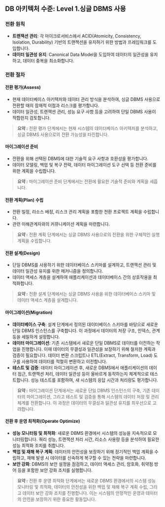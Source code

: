 ## DB 아키텍처 수준: Level 1.싱글 DBMS 사용

### 전환 원칙
- **트랜잭션 관리**: 각 마이크로서비스에서 ACID(Atomicity, Consistency, Isolation, Durability) 기반의 트랜잭션을 유지하기 위한 방법과 프레임워크를 도입합니다.
- **데이터 일관성 유지**: Canonical Data Model을 도입하여 데이터의 일관성을 유지하고, 데이터 중복을 최소화합니다.

### 전환 절차
#### 전환 평가(Assess)
- 현재 데이터베이스 아키텍처와 데이터 관리 방식을 분석하여, 싱글 DBMS 사용으로 전환할 때의 잠재적 이점과 리스크를 평가합니다.
- 데이터 일관성, 트랜잭션 관리, 성능 요구 사항 등을 고려하여 단일 DBMS 사용이 적합한지 검토합니다.

> **요약 :** 전환 평가 단계에서는 현재 시스템의 데이터베이스 아키텍처를 분석하고, 싱글 DBMS 사용으로의 전환 가능성을 타진합니다.

#### 마이그레이션 준비
- 전환을 위해 선택된 DBMS에 대한 기술적 요구 사항과 호환성을 평가합니다.
- 데이터 모델링, 백업 및 복구 전략, 데이터 마이그레이션 도구 선택 등 전환 준비를 위한 계획을 수립합니다.

> **요약 :** 마이그레이션 준비 단계에서는 전환에 필요한 기술적 준비와 계획을 세웁니다.

#### 전환 계획(Plan) 수립
- 전환 일정, 리소스 배정, 리스크 관리 계획을 포함한 전환 프로젝트 계획을 수립합니다.
- 관련 이해관계자와의 커뮤니케이션 계획을 마련합니다.

> **요약 :** 전환 계획 단계에서는 싱글 DBMS 사용으로의 전환을 위한 구체적인 실행 계획을 수립합니다.

#### 전환 설계(Design)
- 단일 DBMS를 사용하기 위한 데이터베이스 스키마를 설계하고, 트랜잭션 관리 및 데이터 일관성 유지를 위한 메커니즘을 정의합니다.
- 데이터 액세스 계층을 설계하여 애플리케이션과 데이터베이스 간의 상호작용을 최적화합니다.

> **요약 :** 전환 설계 단계에서는 싱글 DBMS 사용을 위한 데이터베이스 스키마 및 데이터 액세스 계층을 설계합니다.

#### 마이그레이션(Migration)
- **데이터베이스 구축**: 설계 단계에서 정의된 데이터베이스 스키마를 바탕으로 새로운 단일 DBMS 인스턴스를 구축합니다. 이 과정에서 데이터의 저장 구조, 인덱스, 관계 등을 세밀하게 설정합니다.
- **데이터 마이그레이션**: 기존 시스템에서 새로운 단일 DBMS로 데이터를 이전하는 작업을 진행합니다. 이때 데이터의 무결성과 일관성을 보장하기 위해 철저한 계획과 검증이 필요합니다. 데이터 변환 스크립트나 ETL(Extract, Transform, Load) 도구를 사용하여 데이터를 적절히 변환하고 이전합니다.
- **테스트 및 검증**: 데이터 마이그레이션 후, 새로운 DBMS에서 애플리케이션의 데이터 접근, 트랜잭션 처리, 데이터 일관성 등이 올바르게 동작하는지 체계적으로 테스트합니다. 성능 테스트를 포함하여, 새 시스템의 응답 시간과 처리량도 평가합니다.

> **요약 :** 마이그레이션 단계에서는 새로운 단일 DBMS 인스턴스의 구축, 기존 데이터의 마이그레이션, 그리고 테스트 및 검증을 통해 시스템의 데이터 저장 및 관리 체계를 전환합니다. 이 과정은 데이터의 무결성과 일관성 유지를 최우선으로 고려합니다.

#### 전환 후 운영 최적화(Operate Optimize)
- **성능 모니터링 및 최적화**: 새로운 DBMS 환경에서 시스템의 성능을 지속적으로 모니터링합니다. 쿼리 성능, 트랜잭션 처리 시간, 리소스 사용량 등을 분석하여 필요한 성능 최적화 조치를 취합니다.
- **백업 및 재해 복구 계획**: 데이터의 안전성을 보장하기 위해 정기적인 백업 계획을 수립하고, 재해 발생 시 데이터를 신속하게 복구할 수 있는 전략을 마련합니다.
- **보안 강화**: DBMS의 보안 설정을 점검하고, 데이터 액세스 관리, 암호화, 취약점 방어 등을 포함한 보안 강화 조치를 실행합니다.

> **요약 :** 전환 후 운영 최적화 단계에서는 새로운 DBMS 환경에서의 시스템 성능 모니터링 및 최적화, 데이터의 안전성을 위한 백업 및 재해 복구 계획 수립, 그리고 데이터 보안 강화 조치를 진행합니다. 이는 시스템의 안정적인 운영과 데이터의 안전을 보장하기 위한 중요한 활동입니다.
